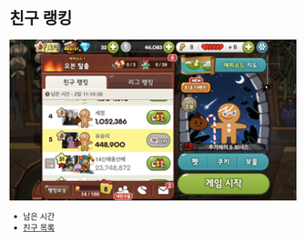 # 친구 랭킹
![이미지](https://github.com/seungri0826/pleaseee/blob/%EB%9E%AD%ED%82%B9_%EC%B9%9C%EA%B5%AC%EB%9E%AD%ED%82%B9/img/01_%EC%B9%9C%EA%B5%AC%EB%9E%AD%ED%82%B9.png?raw=true)

- 남은 시간
- [친구 목록](https://github.com/moomin-04/YOLO-2018920056/blob/%EB%9E%AD%ED%82%B9_%EC%B9%9C%EA%B5%AC%EB%9E%AD%ED%82%B9_%EC%B9%9C%EA%B5%AC%EB%AA%A9%EB%A1%9D/%EC%9C%A0%EC%8A%B9%EB%A6%AC/2018920031_%EC%9C%A0%EC%8A%B9%EB%A6%AC/%EB%A6%AC%EA%B7%B8%EB%9E%AD%ED%82%B9_%EC%B9%9C%EA%B5%AC%EB%AA%A9%EB%A1%9D.md)
